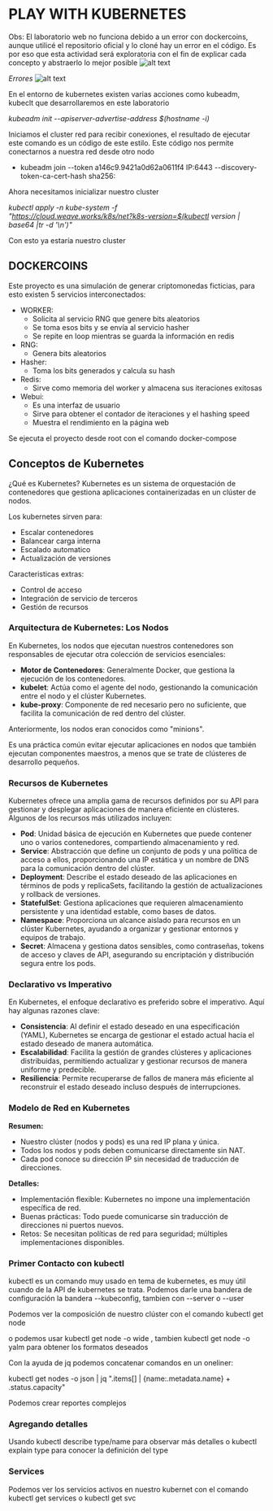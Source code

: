 # PLAY WITH KUBERNETES

Obs: El laboratorio web no funciona debido a un error con dockercoins, aunque utilicé el repositorio oficial y lo cloné hay un error en el código. Es por eso que esta actividad será exploratoria con el fin de explicar cada concepto y abstraerlo lo mejor posible
![alt text](images/image.png)

*Errores*
![alt text](image-1.png)

En el entorno de kubernetes existen varias acciones como kubeadm, kubeclt que desarrollaremos en este laboratorio

*kubeadm init --apiserver-advertise-address $(hostname -i)*

Iniciamos el cluster red para recibir conexiones, el resultado de ejecutar este comando es un código de este estilo. Este código nos permite conectarnos a nuestra red desde otro nodo

- kubeadm join --token a146c9.9421a0d62a0611f4 IP:6443 --discovery-token-ca-cert-hash sha256:<hashedCode>

Ahora necesitamos inicializar nuestro cluster

*kubectl apply -n kube-system -f \
    "https://cloud.weave.works/k8s/net?k8s-version=$(kubectl version | base64 |tr -d '\n')"*

Con esto ya estaría nuestro cluster 

## DOCKERCOINS
Este proyecto es una simulación de generar criptomonedas ficticias, para esto existen 5 servicios interconectados:

- WORKER: 
    - Solicita al servicio RNG que genere bits aleatorios
    - Se toma esos bits y se envía al servicio hasher
    - Se repite en loop mientras se guarda la información en redis
- RNG:
    - Genera bits aleatorios
- Hasher:
    - Toma los bits generados y calcula su hash
- Redis:
    - Sirve como memoria del worker y almacena sus iteraciones exitosas
- Webui:
    - Es una interfaz de usuario
    - Sirve para obtener el contador de iteraciones y el hashing speed
    - Muestra el rendimiento en la página web

Se ejecuta el proyecto desde root con el comando docker-compose

## Conceptos de Kubernetes
¿Qué es Kubernetes?
Kubernetes es un sistema de orquestación de contenedores que gestiona aplicaciones containerizadas en un clúster de nodos.

Los kubernetes sirven para:

- Escalar contenedores
- Balancear carga interna
- Escalado automatico
- Actualización de versiones

Caracteristicas extras:

- Control de acceso
- Integración de servicio de terceros
- Gestión de recursos

### Arquitectura de Kubernetes: Los Nodos

En Kubernetes, los nodos que ejecutan nuestros contenedores son responsables de ejecutar otra colección de servicios esenciales:

- **Motor de Contenedores**: Generalmente Docker, que gestiona la ejecución de los contenedores.
- **kubelet**: Actúa como el agente del nodo, gestionando la comunicación entre el nodo y el clúster Kubernetes.
- **kube-proxy**: Componente de red necesario pero no suficiente, que facilita la comunicación de red dentro del clúster.

Anteriormente, los nodos eran conocidos como "minions".

Es una práctica común evitar ejecutar aplicaciones en nodos que también ejecutan componentes maestros, a menos que se trate de clústeres de desarrollo pequeños.

### Recursos de Kubernetes

Kubernetes ofrece una amplia gama de recursos definidos por su API para gestionar y desplegar aplicaciones de manera eficiente en clústeres. Algunos de los recursos más utilizados incluyen:

- **Pod**: Unidad básica de ejecución en Kubernetes que puede contener uno o varios contenedores, compartiendo almacenamiento y red.
- **Service**: Abstracción que define un conjunto de pods y una política de acceso a ellos, proporcionando una IP estática y un nombre de DNS para la comunicación dentro del clúster.
- **Deployment**: Describe el estado deseado de las aplicaciones en términos de pods y replicaSets, facilitando la gestión de actualizaciones y rollback de versiones.
- **StatefulSet**: Gestiona aplicaciones que requieren almacenamiento persistente y una identidad estable, como bases de datos.
- **Namespace**: Proporciona un alcance aislado para recursos en un clúster Kubernetes, ayudando a organizar y gestionar entornos y equipos de trabajo.
- **Secret**: Almacena y gestiona datos sensibles, como contraseñas, tokens de acceso y claves de API, asegurando su encriptación y distribución segura entre los pods.

### Declarativo vs Imperativo

En Kubernetes, el enfoque declarativo es preferido sobre el imperativo. Aquí hay algunas razones clave:

- **Consistencia**: Al definir el estado deseado en una especificación (YAML), Kubernetes se encarga de gestionar el estado actual hacia el estado deseado de manera automática.
- **Escalabilidad**: Facilita la gestión de grandes clústeres y aplicaciones distribuidas, permitiendo actualizar y gestionar recursos de manera uniforme y predecible.
- **Resiliencia**: Permite recuperarse de fallos de manera más eficiente al reconstruir el estado deseado incluso después de interrupciones.

### Modelo de Red en Kubernetes

**Resumen:**
- Nuestro clúster (nodos y pods) es una red IP plana y única.
- Todos los nodos y pods deben comunicarse directamente sin NAT.
- Cada pod conoce su dirección IP sin necesidad de traducción de direcciones.

**Detalles:**
- Implementación flexible: Kubernetes no impone una implementación específica de red.
- Buenas prácticas: Todo puede comunicarse sin traducción de direcciones ni puertos nuevos.
- Retos: Se necesitan políticas de red para seguridad; múltiples implementaciones disponibles.

### Primer Contacto con kubectl

kubectl es un comando muy usado en tema de kubernetes, es muy útil cuando de la API de kubernetes se trata. Podemos darle una bandera de configuración la bandera --kubeconfig, tambien con --server o --user

Podemos ver la composición de nuestro clúster con el comando kubectl get node

o podemos usar kubectl get node -o wide , tambien kubectl get node -o yalm  para obtener los formatos deseados

Con la ayuda de jq podemos concatenar comandos en un oneliner: 

kubectl get nodes -o json |
      jq ".items[] | {name:.metadata.name} + .status.capacity"

Podemos crear reportes complejos

### Agregando detalles

Usando kubectl describe type/name  para observar más detalles o kubectl explain type para conocer la definición del type

### Services

Podemos ver los servicios activos en nuestro kubernet con el comando kubectl get services o kubectl get svc
